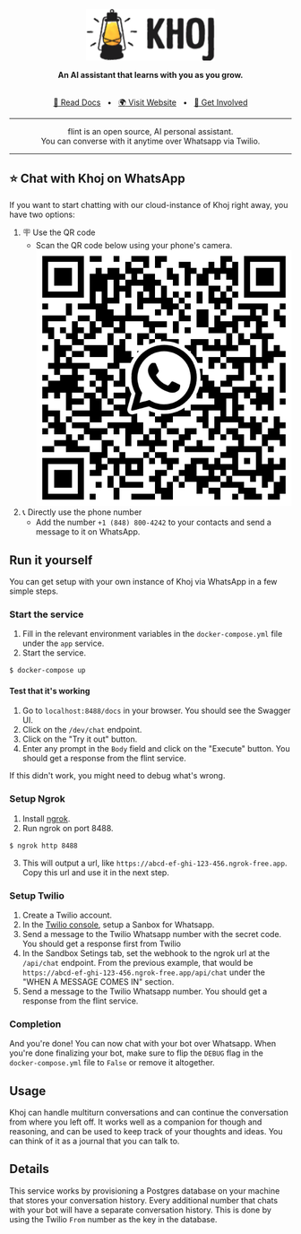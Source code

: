 <p align="center"><img src="assets/khoj-logo-sideways-200.png" width="230" alt="Khoj Logo"></p>

<div align="center">
<b>An AI assistant that learns with you as you grow.</b>
</div>

<br />

<div align="center">

[📜 Read Docs](https://docs.khoj.dev)
<span>&nbsp;&nbsp;•&nbsp;&nbsp;</span>
[🌍 Visit Website](https://khoj.dev)
<span>&nbsp;&nbsp;•&nbsp;&nbsp;</span>
[💬 Get Involved](https://discord.gg/BDgyabRM6e)

</div>

<div align="center">

***

flint is an open source, AI personal assistant.<br />
You can converse with it anytime over Whatsapp via Twilio.<br />

***

</div>

## ⭐️ Chat with Khoj on WhatsApp

If you want to start chatting with our cloud-instance of Khoj right away, you have two options:

1. 🪧 Use the QR code
    - Scan the QR code below using your phone's camera.
[![QR Code](assets/khoj-qr-code.png)](https://wa.me/18488004242)
2. 📞 Directly use the phone number
    - Add the number `+1 (848) 800-4242` to your contacts and send a message to it on WhatsApp.

## Run it yourself

You can get setup with your own instance of Khoj via WhatsApp in a few simple steps.

### Start the service

1. Fill in the relevant environment variables in the `docker-compose.yml` file under the `app` service.
2. Start the service.
```bash
$ docker-compose up
```

#### Test that it's working

1. Go to `localhost:8488/docs` in your browser. You should see the Swagger UI.
2. Click on the `/dev/chat` endpoint.
3. Click on the "Try it out" button.
4. Enter any prompt in the `Body` field and click on the "Execute" button. You should get a response from the flint service.

If this didn't work, you might need to debug what's wrong.

### Setup Ngrok
1. Install [ngrok](https://ngrok.com/download).
2. Run ngrok on port 8488.
```bash
$ ngrok http 8488
```
3. This will output a url, like `https://abcd-ef-ghi-123-456.ngrok-free.app`. Copy this url and use it in the next step.

### Setup Twilio
1. Create a Twilio account.
2. In the [Twilio console](https://console.twilio.com/us1/develop/sms/try-it-out/whatsapp-learn), setup a Sanbox for Whatsapp.
3. Send a message to the Twilio Whatsapp number with the secret code. You should get a response first from Twilio
3. In the Sandbox Setings tab, set the webhook to the ngrok url at the `/api/chat` endpoint. From the previous example, that would be `https://abcd-ef-ghi-123-456.ngrok-free.app/api/chat` under the "WHEN A MESSAGE COMES IN" section.
4. Send a message to the Twilio Whatsapp number. You should get a response from the flint service.

### Completion

And you're done! You can now chat with your bot over Whatsapp. When you're done finalizing your bot, make sure to flip the `DEBUG` flag in the `docker-compose.yml` file to `False` or remove it altogether.

## Usage

Khoj can handle multiturn conversations and can continue the conversation from where you left off. It works well as a companion for though and reasoning, and can be used to keep track of your thoughts and ideas. You can think of it as a journal that you can talk to.

## Details

This service works by provisioning a Postgres database on your machine that stores your conversation history. Every additional number that chats with your bot will have a separate conversation history. This is done by using the Twilio `From` number as the key in the database.
